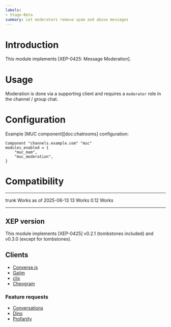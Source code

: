 ```yaml
---
labels:
- Stage-Beta
summary: Let moderators remove spam and abuse messages
---
```


# Introduction

This module implements [XEP-0425: Message Moderation].

# Usage

Moderation is done via a supporting client and requires a `moderator`
role in the channel / group chat.

# Configuration

Example [MUC component][doc:chatrooms] configuration:

``` {.lua}
Component "channels.example.com" "muc"
modules_enabled = {
    "muc_mam",
    "muc_moderation",
}
```

# Compatibility

  ------- ------------------------
  trunk   Works as of 2025-06-13
  13      Works
  0.12    Works
  ------- ------------------------

## XEP version

This module implements [XEP-0425] v0.2.1 (tombstones included) and v0.3.0
(except for tombstones).

## Clients

-   [Converse.js](https://conversejs.org/)
-   [Gajim](https://dev.gajim.org/gajim/gajim/-/issues/10107)
-   [clix](https://code.zash.se/clix/rev/6c1953fbe0fa)
-   [Cheogram](https://cheogram.com/)

### Feature requests

-   [Conversations](https://codeberg.org/iNPUTmice/Conversations/issues/20)
-   [Dino](https://github.com/dino/dino/issues/1133)
-   [Profanity](https://github.com/profanity-im/profanity/issues/1336)
